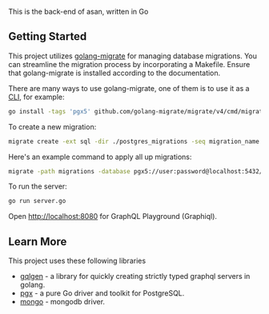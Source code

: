This is the back-end of asan, written in Go

## Getting Started

This project utilizes [golang-migrate](https://pkg.go.dev/github.com/golang-migrate/migrate/v4) for managing database migrations. You can streamline the migration process by incorporating a Makefile. Ensure that golang-migrate is installed according to the documentation.

There are many ways to use golang-migrate, one of them is to use it as a [CLI](https://github.com/golang-migrate/migrate/tree/master/cmd/migrate#with-go-toolchain), for example:
```bash
go install -tags 'pgx5' github.com/golang-migrate/migrate/v4/cmd/migrate@latest
```

To create a new migration:
```bash
migrate create -ext sql -dir ./postgres_migrations -seq migration_name
```

Here's an example command to apply all up migrations:
```bash
migrate -path migrations -database pgx5://user:password@localhost:5432/asan?sslmode=disable -verbose up
```

To run the server:

```bash
go run server.go
```

Open [http://localhost:8080](http://localhost:8080) for GraphQL Playground (Graphiql).

## Learn More

This project uses these following libraries

- [gqlgen](https://pkg.go.dev/github.com/wabain/gqlgen) - a library for quickly creating strictly typed graphql servers in golang.
- [pgx](https://pkg.go.dev/github.com/jackc/pgx/v5) - a pure Go driver and toolkit for PostgreSQL.
- [mongo](https://www.mongodb.com/docs/drivers/go/current/) - mongodb driver.
